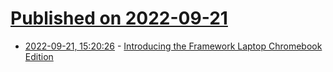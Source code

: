 # [Published on 2022-09-21](index.md)

* [2022-09-21, 15:20:26](https://lobste.rs/s/0dhf00/introducing_framework_laptop) - [Introducing the Framework Laptop Chromebook Edition](https://frame.work/fr/en/blog/introducing-the-framework-laptop-chromebook-edition)
